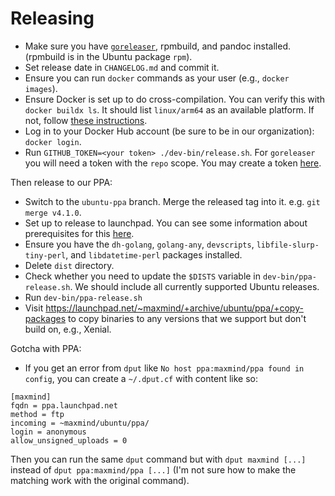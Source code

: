# Releasing

* Make sure you have [`goreleaser`](https://goreleaser.com/), rpmbuild,
  and pandoc installed. (rpmbuild is in the Ubuntu package `rpm`).
* Set release date in `CHANGELOG.md` and commit it.
* Ensure you can run `docker` commands as your user (e.g., `docker
  images`).
* Ensure Docker is set up to do cross-compilation. You can verify this with
  `docker buildx ls`. It should list `linux/arm64` as an available platform.
  If not, follow [these instructions](https://docs.docker.com/build/building/multi-platform/).
* Log in to your Docker Hub account (be sure to be in our organization):
  `docker login`.
* Run `GITHUB_TOKEN=<your token> ./dev-bin/release.sh`. For `goreleaser` you
  will need a token with the `repo` scope. You may create a token
  [here](https://github.com/settings/tokens/new).

Then release to our PPA:

* Switch to the `ubuntu-ppa` branch. Merge the released tag into it. e.g.
  `git merge v4.1.0`.
* Set up to release to launchpad. You can see some information about
  prerequisites for this
  [here](https://github.com/maxmind/libmaxminddb/blob/main/README.dev.md).
* Ensure you have the `dh-golang`, `golang-any`, `devscripts`,
  `libfile-slurp-tiny-perl`, and `libdatetime-perl` packages installed.
* Delete `dist` directory.
* Check whether you need to update the `$DISTS` variable in
  `dev-bin/ppa-release.sh`. We should include all currently supported
  Ubuntu releases.
* Run `dev-bin/ppa-release.sh`
* Visit https://launchpad.net/~maxmind/+archive/ubuntu/ppa/+copy-packages to
  copy binaries to any versions that we support but don't build on, e.g.,
  Xenial.

Gotcha with PPA:

* If you get an error from `dput` like `No host ppa:maxmind/ppa found in
  config`, you can create a `~/.dput.cf` with content like so:

```
[maxmind]
fqdn = ppa.launchpad.net
method = ftp
incoming = ~maxmind/ubuntu/ppa/
login = anonymous
allow_unsigned_uploads = 0
```

Then you can run the same `dput` command but with `dput maxmind [...]`
instead of `dput ppa:maxmind/ppa [...]` (I'm not sure how to make the
matching work with the original command).

